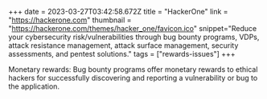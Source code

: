 +++
date = 2023-03-27T03:42:58.672Z
title = "HackerOne"
link = "https://hackerone.com"
thumbnail = "https://hackerone.com/themes/hacker_one/favicon.ico"
snippet="Reduce your cybersecurity risk/vulnerabilities through bug bounty programs, VDPs, attack resistance management, attack surface management, security assessments, and pentest solutions."
tags = ["rewards-issues"]
+++

Monetary rewards: Bug bounty programs offer monetary rewards to ethical hackers for successfully discovering and reporting a vulnerability or bug to the application.
